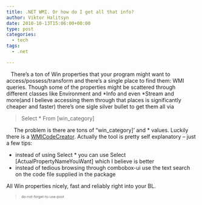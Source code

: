 ```yaml
---
title: .NET WMI. Or how do I get all that info?
author: Viktor Halitsyn
date: 2010-10-13T15:06:00+00:00
type: post
categories:
  - tech
tags:
  - .net

---
```

&nbsp;&nbsp; There&#8217;s a ton of Win properties that your program might want to access/possess/transform and there&#8217;s a single place to find them: WMI queries. Though some of the properties might be scattered through different classes like Environment and \*Info and even \*Stream and more(and I believe accessing them through that places is significantly cheaper and faster) there&#8217;s one sigle silver bullet to get them all via 

> Select * From [win_category]</blockquote> 
> 
> &nbsp;&nbsp;&nbsp;&nbsp; The problem is there are tons of &#8220;win_category]&#8217; and * values. Luckily there is a [WMICodeCreator][1]. Actually the tool is pretty self explanatory &#8211; just a few tips:
> 
>   * instead of using Select * you can use Select [ActualPropertyNameYouWant] which I believe is better
>   * instead of tedious browsing through combobox-ui use the text search on the code file supplied in the package
> 
> All Win properties nicely, fast and reliably right into your BL.
  
> <span style="font-size: xx-small;">do-not-forget-to-use-post</span>

 [1]: http://www.microsoft.com/downloads/en/details.aspx?familyid=2CC30A64-EA15-4661-8DA4-55BBC145C30E&displaylang=en